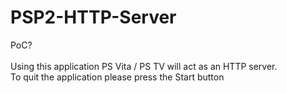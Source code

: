 # PSP2-HTTP-Server

PoC?<br>
<br>
Using this application PS Vita / PS TV will act as an HTTP server.<br>
To quit the application please press the Start button
